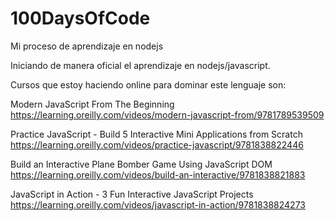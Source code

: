 # 100DaysOfCode
Mi proceso de aprendizaje en nodejs

Iniciando de manera oficial el aprendizaje en nodejs/javascript. 

Cursos que estoy haciendo online para dominar este lenguaje son:

Modern JavaScript From The Beginning
https://learning.oreilly.com/videos/modern-javascript-from/9781789539509

Practice JavaScript - Build 5 Interactive Mini Applications from Scratch
https://learning.oreilly.com/videos/practice-javascript/9781838822446

Build an Interactive Plane Bomber Game Using JavaScript DOM
https://learning.oreilly.com/videos/build-an-interactive/9781838821883

JavaScript in Action - 3 Fun Interactive JavaScript Projects
https://learning.oreilly.com/videos/javascript-in-action/9781838824273
